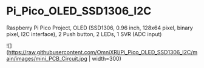 # Pi_Pico_OLED_SSD1306_I2C
Raspberry Pi Pico Project, OLED (SSD1306, 0.96 inch, 128x64 pixel, binary pixel, I2C interface), 2 Push button, 2 LEDs, 1 SVR (ADC input) 

![](https://raw.githubusercontent.com/OmniXRI/Pi_Pico_OLED_SSD1306_I2C/main/images/mini_PCB_Circuit.jpg | width=300)
